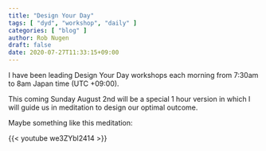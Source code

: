 ```yaml
---
title: "Design Your Day"
tags: [ "dyd", "workshop", "daily" ]
categories: [ "blog" ]
author: Rob Nugen
draft: false
date: 2020-07-27T11:33:15+09:00
---
```


I have been leading Design Your Day workshops each morning from 7:30am
to 8am Japan time (UTC +09:00).

This coming Sunday August 2nd will be a special 1 hour version in
which I will guide us in meditation to design our optimal outcome.

Maybe something like this meditation:

{{< youtube we3ZYbl2414 >}}

